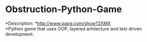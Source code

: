 # Obstruction-Python-Game
*Description:
	*http://www.papg.com/show?2XMX 	
	*Python game that uses OOP, layered arhitecture and test driven development.
